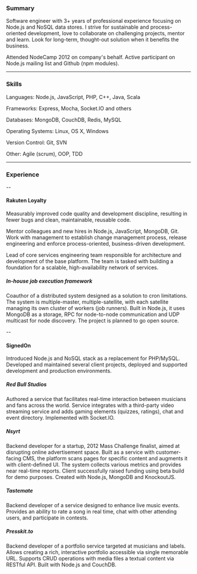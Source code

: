 ### Summary
Software engineer with 3+ years of professional experience focusing on Node.js and NoSQL data stores. I strive for sustainable and process-oriented development, love to collaborate on challenging projects, mentor and learn. Look for long-term, thought-out solution when it benefits the business.

Attended NodeCamp 2012 on company's behalf. Active participant on Node.js mailing list and Github (npm modules).
____

### Skills
Languages: Node.js, JavaScript, PHP, C++, Java, Scala

Frameworks: Express, Mocha, Socket.IO and others

Databases: MongoDB, CouchDB, Redis, MySQL

Operating Systems: Linux, OS X, Windows

Version Control: Git, SVN

Other: Agile (scrum), OOP, TDD
____

### Experience
--
#### Rakuten Loyalty
Measurably improved code quality and development discipline, resulting in fewer bugs and clean, maintainable, reusable code.

Mentor colleagues and new hires in Node.js, JavaScript, MongoDB, Git. Work with management to establish change management process, release engineering and enforce process-oriented, business-driven development.

Lead of core services engineering team responsible for architecture and development of the base platform. The team is tasked with building a foundation for a scalable, high-availability network of services.

##### In-house job execution framework
Coauthor of a distributed system designed as a solution to cron limitations. The system is multiple-master, multiple-satellite, with each satellite managing its own cluster of workers (job runners). Built in Node.js, it uses MongoDB as a storage, RPC for node-to-node communication and UDP multicast for node discovery. The project is planned to go open source.

--
#### SignedOn
Introduced Node.js and NoSQL stack as a replacement for PHP/MySQL. Developed and maintained several client projects, deployed and supported development and production environments.

##### Red Bull Studios
Authored a service that facilitates real-time interaction between musicians and fans across the world. Service integrates with a third-party video streaming service and adds gaming elements (quizzes, ratings), chat and event directory. Implemented with Socket.IO.

##### Nsyrt
Backend developer for a startup, 2012 Mass Challenge finalist, aimed at disrupting online advertisement space. Built as a service with customer-facing CMS, the platform scans pages for specific content and augments it with client-defined UI. The system collects various metrics and provides near real-time reports. Client successfully raised funding using beta build for demo purposes. Created with Node.js, MongoDB and KnockoutJS.

##### Tastemate
Backend developer of a service designed to enhance live music events. Provides an ability to rate a song in real time, chat with other attending users, and participate in contests. 

##### Presskit.to
Backend developer of a portfolio service targeted at musicians and labels. Allows creating a rich, interactive portfolio accessible via single memorable URL. Supports CRUD operations with media files a textual content via RESTful API. Built with Node.js and CouchDB.
